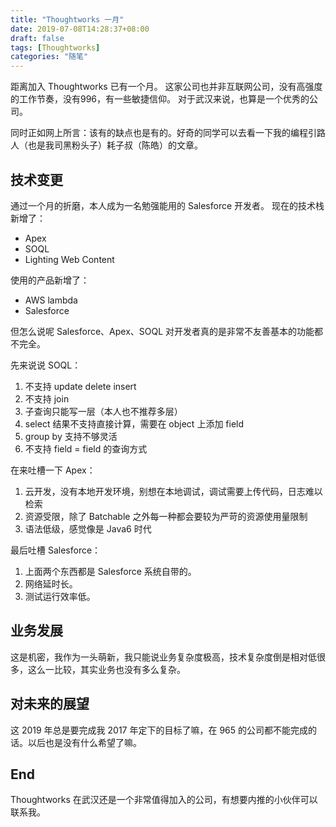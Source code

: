 ```yaml
---
title: "Thoughtworks 一月"
date: 2019-07-08T14:28:37+08:00
draft: false
tags: [Thoughtworks]
categories: "随笔"
---
```


距离加入 Thoughtworks 已有一个月。
这家公司也并非互联网公司，没有高强度的工作节奏，没有996，有一些敏捷信仰。
对于武汉来说，也算是一个优秀的公司。

同时正如网上所言：该有的缺点也是有的。好奇的同学可以去看一下我的编程引路人（也是我司黑粉头子）耗子叔（陈皓）的文章。

<!--more-->

## 技术变更

通过一个月的折磨，本人成为一名勉强能用的 Salesforce 开发者。
现在的技术栈新增了：

- Apex
- SOQL
- Lighting Web Content

使用的产品新增了：

- AWS lambda
- Salesforce

但怎么说呢 Salesforce、Apex、SOQL 对开发者真的是非常不友善基本的功能都不完全。

先来说说 SOQL：
1. 不支持 update delete insert
2. 不支持 join
3. 子查询只能写一层（本人也不推荐多层）
4. select 结果不支持直接计算，需要在 object 上添加 field
5. group by 支持不够灵活
6. 不支持 field = field 的查询方式

在来吐槽一下 Apex：
1. 云开发，没有本地开发环境，别想在本地调试，调试需要上传代码，日志难以检索
2. 资源受限，除了 Batchable 之外每一种都会要较为严苛的资源使用量限制
3. 语法低级，感觉像是 Java6 时代

最后吐槽 Salesforce：
1. 上面两个东西都是 Salesforce 系统自带的。
2. 网络延时长。
3. 测试运行效率低。

## 业务发展

这是机密，我作为一头萌新，我只能说业务复杂度极高，技术复杂度倒是相对低很多，这么一比较，其实业务也没有多么复杂。


## 对未来的展望

这 2019 年总是要完成我 2017 年定下的目标了嘛，在 965 的公司都不能完成的话。以后也是没有什么希望了嘛。

## End
Thoughtworks 在武汉还是一个非常值得加入的公司，有想要内推的小伙伴可以联系我。

